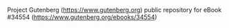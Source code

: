 Project Gutenberg (https://www.gutenberg.org) public repository for eBook #34554 (https://www.gutenberg.org/ebooks/34554)
